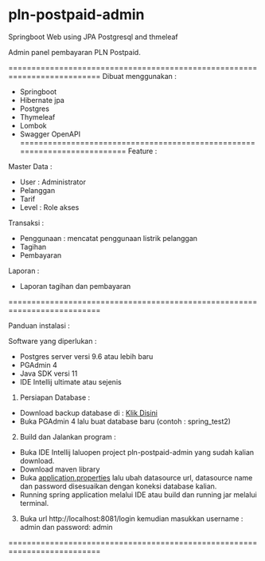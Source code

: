 # pln-postpaid-admin
Springboot Web using JPA Postgresql and thmeleaf

Admin panel pembayaran PLN Postpaid.

==========================================================================
Dibuat menggunakan :
- Springboot
- Hibernate jpa
- Postgres
- Thymeleaf
- Lombok
- Swagger OpenAPI
==========================================================================
Feature :

Master Data :
- User : Administrator
- Pelanggan
- Tarif
- Level : Role akses

Transaksi :
- Penggunaan : mencatat penggunaan listrik pelanggan
- Tagihan
- Pembayaran

Laporan :
- Laporan tagihan dan pembayaran

==========================================================================

Panduan instalasi :

Software yang diperlukan :
- Postgres server versi 9.6 atau lebih baru
- PGAdmin 4
- Java SDK versi 11
- IDE Intellij ultimate atau sejenis

1. Persiapan Database :
- Download backup database di : <a href="https://github.com/ratwareid/pln-postpaid-admin/tree/master/database"> Klik Disini</a>
- Buka PGAdmin 4 lalu buat database baru (contoh : spring_test2)

2. Build dan Jalankan program :
- Buka IDE Intellij laluopen project pln-postpaid-admin yang sudah kalian download.
- Download maven library
- Buka <a href="https://github.com/ratwareid/pln-postpaid-admin/blob/master/src/main/resources/application.properties">application.properties</a> lalu ubah datasource url, datasource name dan password disesuaikan dengan koneksi database kalian.
- Running spring application melalui IDE atau build dan running jar melalui terminal.

3. Buka url http://localhost:8081/login kemudian masukkan username : admin dan password: admin

==========================================================================

